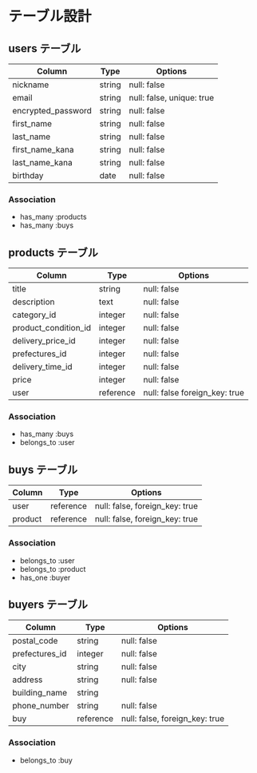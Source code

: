 # テーブル設計

## users テーブル

| Column             | Type   | Options                   |
| ------------------ | ------ | ------------------------- |
| nickname           | string | null: false               |
| email              | string | null: false, unique: true |
| encrypted_password | string | null: false               |
| first_name         | string | null: false               |
| last_name          | string | null: false               |
| first_name_kana    | string | null: false               |
| last_name_kana     | string | null: false               |
| birthday           | date   | null: false               |

### Association
- has_many :products
- has_many :buys

## products テーブル

| Column              | Type    | Options     |
| ------------------- | ------- | ----------- |
| title               | string  | null: false |
| description         | text    | null: false |
| category_id         | integer | null: false |
| product_condition_id| integer | null: false |
| delivery_price_id   | integer | null: false |
| prefectures_id      | integer | null: false |
| delivery_time_id    | integer | null: false |
| price               | integer | null: false |
| user                |reference| null: false foreign_key: true |

### Association

- has_many :buys
- belongs_to :user

## buys テーブル

| Column      | Type    | Options                         |
| ----------- | ------- | ------------------------------- |
| user        |reference| null: false, foreign_key: true  |
| product     |reference| null: false, foreign_key: true  |

### Association

- belongs_to :user
- belongs_to :product
- has_one :buyer

## buyers テーブル
| Column         | Type    | Options                         |
| -------------- | ------- | ------------------------------- |
| postal_code    | string  | null: false                     |
| prefectures_id | integer | null: false                     |
| city           | string  | null: false                     |
| address        | string  | null: false                     |
| building_name  | string  |                                 |
| phone_number   | string  | null: false                     |
| buy            |reference| null: false, foreign_key: true  |

### Association

- belongs_to :buy

